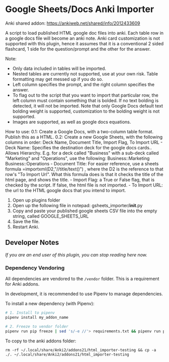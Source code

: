 # Google Sheets/Docs Anki Importer

Anki shared addon: https://ankiweb.net/shared/info/2012433609

A script to load published HTML google doc files into anki. Each table row in a google docs file will become an anki note. Anki card customization is not supported with this plugin, hence it assumes that it is a conventional 2 sided flashcard, 1 side for the question/prompt and the other for the answer.

Note:

- Only data included in tables will be imported.
- Nested tables are currently not supported, use at your own risk. Table formatting may get messed up if you do so.
- Left column specifies the prompt, and the right column specifies the answer.
- To flag out to the script that you want to import that particular row, the left column must contain something that is bolded. If no text bolding is detected, it will not be imported. Note that only Google Docs default text bolding weight is supported, customization to the bolding weight is not supported.
- Images are supported, as well as google docs equations.

How to use:
0.1: Create a Google Docs, with a two-column table format. Publish this as a HTML.
0.2: Create a new Google Sheets, with the following columns in order: Deck Name, Document Title, Import Flag, To Import URL - Deck Name: Specifies the destination deck for the google docs cards.. Allows Hierarchy. E.g. for a deck called "Business" with a sub-deck called "Marketing" and "Operations", use the following:
Business::Marketing
Business::Operations - Document Title: For easier reference, use a sheets formula =importxml(D2,"//title/text()") , where the D2 is the reference to that row's "To Import Url". What this formula does is that it checks the title of the html page, and shows the title. - Import Flag: a True or False flag, that is checked by the script. If false, the html file is not imported. - To Import URL: the url to the HTML google docs that you intend to import.

1. Open up plugins folder
2. Open up the following file in notepad: gsheets_importer/**init**.py
3. Copy and paste your published google sheets CSV file into the empty string, called GOOGLE_SHEETS_URL
4. Save the file.
5. Restart Anki.

## Developer Notes

_If you are an end user of this plugin, you can stop reading here now._

### Dependency Vendoring

All dependencies are vendored to the `/vendor` folder. This is a requirement for Anki addons.

In development, it is recommended to use Pipenv to manage dependencies.

To install a new dependency (with Pipenv):

```bash
# 1. Install to pipenv
pipenv install my_addon_name

# 2. Freeze to vendor folder
pipenv run pip freeze | sed 's/-e //'> requirements.txt && pipenv run pip install -t vendor -r requirements.txt --upgrade
```

To copy to the anki addons folder:

```
rm -rf ~/.local/share/Anki2/addons21/html_importer-testing && cp -a ./. ~/.local/share/Anki2/addons21/html_importer-testing
```

